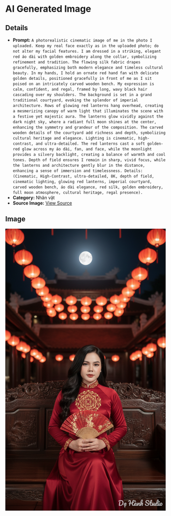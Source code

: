 # AI Generated Image

## Details
- **Prompt:** `A photorealistic cinematic image of me in the photo I uploaded. Keep my real face exactly as in the uploaded photo; do not alter my facial features. I am dressed in a striking, elegant red áo dài with golden embroidery along the collar, symbolizing refinement and tradition. The flowing silk fabric drapes gracefully, emphasizing both modern elegance and timeless cultural beauty. In my hands, I hold an ornate red hand fan with delicate golden details, positioned gracefully in front of me as I sit poised on an intricately carved wooden bench. My expression is calm, confident, and regal, framed by long, wavy black hair cascading over my shoulders.
The background is set in a grand traditional courtyard, evoking the splendor of imperial architecture. Rows of glowing red lanterns hang overhead, creating a mesmerizing canopy of warm light that illuminates the scene with a festive yet majestic aura. The lanterns glow vividly against the dark night sky, where a radiant full moon shines at the center, enhancing the symmetry and grandeur of the composition. The carved wooden details of the courtyard add richness and depth, symbolizing cultural heritage and elegance.
Lighting is cinematic, high-contrast, and ultra-detailed. The red lanterns cast a soft golden-red glow across my áo dài, fan, and face, while the moonlight provides a silvery backlight, creating a balance of warmth and cool tones. Depth of field ensures I remain in sharp, vivid focus, while the lanterns and architecture gently blur in the distance, enhancing a sense of immersion and timelessness.
Details: (Cinematic, High-Contrast, ultra-detailed, 8K, depth of field, cinematic lighting, glowing red lanterns, imperial courtyard, carved wooden bench, áo dài elegance, red silk, golden embroidery, full moon atmosphere, cultural heritage, regal presence). `
- **Category:** Nhân vật
- **Source Image:** [View Source](https://raw.githubusercontent.com/lenzcomvth/ImageLibrary/main/Female.png)

## Image
![AI Generated Image](./image-2025-10-03T00-58-32-499Z.png)